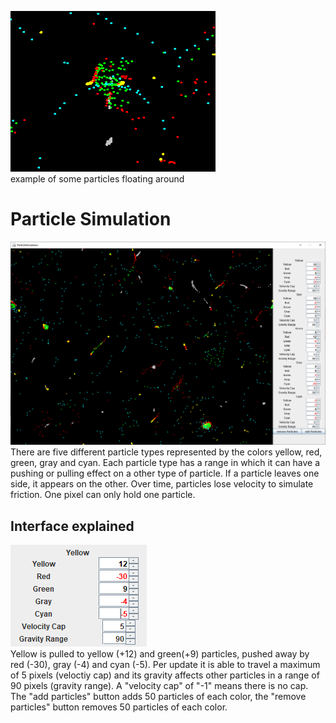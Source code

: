 <img src="readme/particlesanimation.gif" alt="example animation of some particles"><br>
example of some particles floating around

# Particle Simulation

<img src="readme/window.png" alt="screenshot of the window"><br>
There are five different particle types represented by the colors yellow, red, green, gray and cyan. Each particle type has a range in which it can have a pushing or pulling effect on a other type of particle. If a particle leaves one side, it appears on the other. Over time, particles lose velocity to simulate friction. One pixel can only hold one particle.<br>

## Interface explained
<img src="readme/yellowsettings.png" alt="settings for the yellow particles"><br>
Yellow is pulled to yellow (+12) and green(+9) particles, pushed away by red (-30), gray (-4) and cyan (-5). Per update it is able to travel a maximum of 5 pixels (veloctiy cap) and its gravity affects other particles in a range of 90 pixels (gravity range). A "velocity cap" of "-1" means there is no cap.<br>
The "add particles" button adds 50 particles of each color, the "remove particles" button removes 50 particles of each color.
